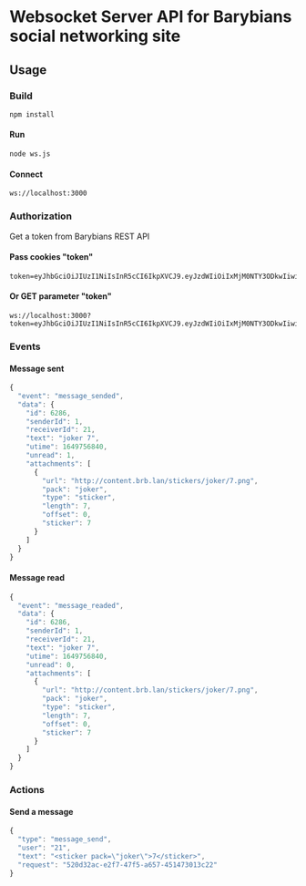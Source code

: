 # Websocket Server API for Barybians social networking site

## Usage

### Build

    npm install

#### Run

    node ws.js

#### Connect

    ws://localhost:3000

### Authorization

Get a token from Barybians REST API

#### Pass cookies "token"

    token=eyJhbGciOiJIUzI1NiIsInR5cCI6IkpXVCJ9.eyJzdWIiOiIxMjM0NTY3ODkwIiwibmFtZSI6IkpvaG4gRG9lIiwiaWF0IjoxNTE2MjM5MDIyfQ.SflKxwRJSMeKKF2QT4fwpMeJf36POk6yJV_adQssw5c

#### Or GET parameter "token"

    ws://localhost:3000?token=eyJhbGciOiJIUzI1NiIsInR5cCI6IkpXVCJ9.eyJzdWIiOiIxMjM0NTY3ODkwIiwibmFtZSI6IkpvaG4gRG9lIiwiaWF0IjoxNTE2MjM5MDIyfQ.SflKxwRJSMeKKF2QT4fwpMeJf36POk6yJV_adQssw5c

### Events

#### Message sent

```javascript
{
  "event": "message_sended",
  "data": {
    "id": 6286,
    "senderId": 1,
    "receiverId": 21,
    "text": "joker 7",
    "utime": 1649756840,
    "unread": 1,
    "attachments": [
      {
        "url": "http://content.brb.lan/stickers/joker/7.png",
        "pack": "joker",
        "type": "sticker",
        "length": 7,
        "offset": 0,
        "sticker": 7
      }
    ]
  }
}
```

#### Message read

```javascript
{
  "event": "message_readed",
  "data": {
    "id": 6286,
    "senderId": 1,
    "receiverId": 21,
    "text": "joker 7",
    "utime": 1649756840,
    "unread": 0,
    "attachments": [
      {
        "url": "http://content.brb.lan/stickers/joker/7.png",
        "pack": "joker",
        "type": "sticker",
        "length": 7,
        "offset": 0,
        "sticker": 7
      }
    ]
  }
}
```

### Actions

#### Send a message

```javascript
{
  "type": "message_send",
  "user": "21",
  "text": "<sticker pack=\"joker\">7</sticker>",
  "request": "520d32ac-e2f7-47f5-a657-451473013c22"
}
```
